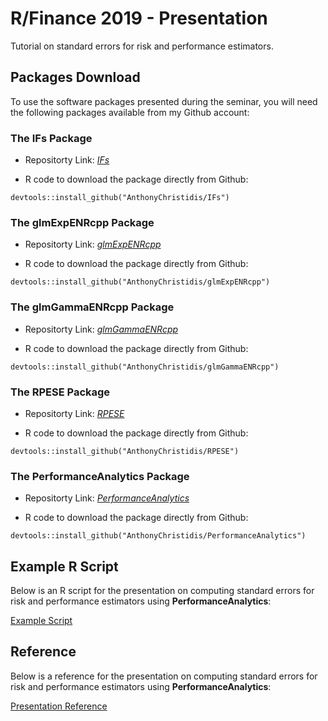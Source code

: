 # R/Finance 2019 - Presentation

Tutorial on standard errors for risk and performance estimators.

## Packages Download

To use the software packages presented during the seminar, you will need the following packages available from my Github account:

### The IFs Package

* Repositorty Link: [*IFs*](https://github.com/AnthonyChristidis/IFs)

* R code to download the package directly from Github: 
```
devtools::install_github("AnthonyChristidis/IFs")
```
### The glmExpENRcpp Package

* Repositorty Link: [*glmExpENRcpp*](https://github.com/AnthonyChristidis/glmExpENRcpp)

* R code to download the package directly from Github: 
```
devtools::install_github("AnthonyChristidis/glmExpENRcpp")
```
### The glmGammaENRcpp Package

* Repositorty Link: [*glmGammaENRcpp*](https://github.com/AnthonyChristidis/glmGammaENRcpp)

* R code to download the package directly from Github: 
```
devtools::install_github("AnthonyChristidis/glmGammaENRcpp")
```
### The RPESE Package

* Repositorty Link: [*RPESE*](https://github.com/AnthonyChristidis/RPESE)

* R code to download the package directly from Github: 
```
devtools::install_github("AnthonyChristidis/RPESE")
```
### The PerformanceAnalytics Package

* Repositorty Link: [*PerformanceAnalytics*](https://github.com/AnthonyChristidis/PerformanceAnalytics)

* R code to download the package directly from Github: 
```
devtools::install_github("AnthonyChristidis/PerformanceAnalytics")
```

## Example R Script

Below is an R script for the presentation on computing standard errors for risk and performance estimators using **PerformanceAnalytics**:

[Example Script](https://drive.google.com/open?id=1Wk3YeVs5xS_Nr4rJIv9b-zsxdP55D6Vk)


## Reference

Below is a reference for the presentation on computing standard errors for risk and performance estimators using **PerformanceAnalytics**:

[Presentation Reference](https://drive.google.com/open?id=1-F7bNve9vyEIi6csrf0jkaai7GrWjOVl)
